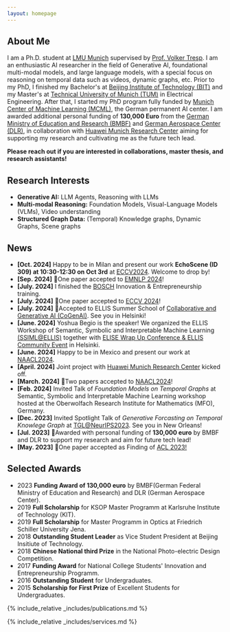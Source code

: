 ```yaml
---
layout: homepage
---
```


## About Me
I am a Ph.D. student at [LMU Munich](https://www.lmu.de/de/index.html) supervised by [Prof. Volker Tresp](https://www.dbs.ifi.lmu.de/~tresp/). I am an enthusiastic AI researcher in the field of Generative AI, foundational multi-modal models, and large language models, with a special focus on reasoning on temporal data such as videos, dynamic graphs, etc. Prior to my PhD, I finished my Bachelor's at [Beijing Institute of Technology (BIT)](https://en.wikipedia.org/wiki/Beijing_Institute_of_Technology) and my Master's at [Technical University of Munich (TUM)](https://www.tum.de/en/) in Electrical Engineering. After that, I started my PhD program fully funded by [Munich Center of Machine Learning (MCML)](https://mcml.ai/), the German permanent AI center. I am awarded additional personal funding of **130,000 Euro** from the [German Ministry of Education and Research (BMBF)](https://www.bmbf.de/bmbf/de/home/home_node.html) and [German Aerospace Center (DLR)](https://www.dlr.de/en), in collaboration with [Huawei Munich Research Center](https://www.huawei.com/eu/) aiming for supporting my research and cultivating me as the future tech lead.  


**Please reach out if you are interested in collaborations, master thesis, and research assistants!**

## Research Interests

-  **Generative AI:** LLM Agents, Reasoning with LLMs
-  **Multi-modal Reasoning:** Foundation Models, Visual-Language Models (VLMs), Video understanding
-  **Structured Graph Data:** (Temporal) Knowledge graphs, Dynamic Graphs, Scene graphs


## News
-   **[Oct. 2024]** Happy to be in Milan and present our work **EchoScene (ID 309) at 10:30-12:30 on Oct 3rd** at [ECCV2024](https://lnkd.in/dCDp5j8c). Welcome to drop by!
-   **[Sep. 2024]** 🎉One paper accepted to [EMNLP 2024](https://2024.emnlp.org/)!
-   **[July. 2024]** I finished the [BOSCH](www.bosch.com) Innovation & Entrepreneurship training.
-   **[July. 2024]** 🎉One paper accepted to [ECCV 2024](https://eccv.ecva.net/)!
-   **[July. 2024]** 🎉Accepted to ELLIS Summer School of [Collaborative and Generative AI (CoGenAI)](https://fcai.fi/ellis-summer-school-2024/home). See you in Helsinki!
-   **[June. 2024]** Yoshua Begio is the speaker! We organized the ELLIS Workshop of Semantic, Symbolic and Interpretable Machine Learning [(SSIML@ELLIS)](https://ellis-ssiml.github.io/) together with [ELISE Wrap Up Conference & ELLIS Community Event](https://www.elise-ai.eu/events/elise-wrap-up-conference-ellis-community-event-27-28-june) in Helsinki.
-   **[June. 2024]** Happy to be in Mexico and present our work at [NAACL2024](https://lnkd.in/dCDp5j8c).
-   **[April. 2024]** Joint project with [Huawei Munich Research Center](https://www.huawei.com/eu/) kicked off.
-   **[March. 2024]** 🎉Two papers accepted to [NAACL2024](https://lnkd.in/dCDp5j8c)!
-   **[Feb. 2024]** Invited Talk of _Foundation Models on Temporal Graphs_ at Semantic, Symbolic and Interpretable Machine Learning workshop hosted at the Oberwolfach Research Institute for Mathematics (MFO), Germany.
-   **[Dec. 2023]** Invited Spotlight Talk of _Generative Forcasting on Temporal Knowlege Graph_ at [TGL@NeurIPS2023](https://sites.google.com/view/tglworkshop-2023/home). See you in New Orleans!
-   **[Jul. 2023]** 🎉Awarded with personal funding of **130,000 euro** by BMBF and DLR to support my research and aim for future tech lead!
-   **[May. 2023]** 🎉One paper accepted as Finding of [ACL 2023!](https://2023.aclweb.org/)

## Selected Awards

-   2023 **Funding Award of 130,000 euro** by BMBF(German Federal Ministry of Education and Research) and DLR (German Aerospace Center).
-   2019 **Full Scholarship** for KSOP Master Programm at Karlsruhe Institute of Technology (KIT).
-   2019 **Full Scholarship** for Master Programm in Optics at Friedrich Schiller University Jena.
-   2018 **Outstanding Student Leader** as Vice Student President at Beijing Insitiute of Technology.
-   2018 **Chinese National third Prize** in the National Photo-electric Design Competition.
-   2017 **Funding Award** for National College Students' Innovation and Entrepreneurship Programm.
-   2016 **Outstanding Student** for Undergraduates.
-   2015 **Scholarship for First Prize** of Excellent Students for Undergraduates.


{% include_relative _includes/publications.md %}

{% include_relative _includes/services.md %}
